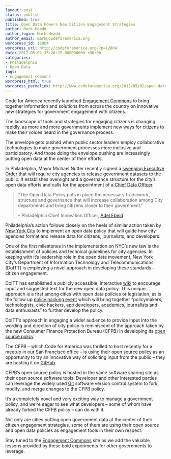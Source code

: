 ```yaml
---
layout: post
status: publish
published: true
title: Open Data Powers New Citizen Engagement Strategies
author: Mark Headd
author_login: Mark Headd
author_email: mark@codeforamerica.org
wordpress_id: 12804
wordpress_url: http://codeforamerica.org/?p=12804
date: 2012-05-02 15:26:15.000000000 +00:00
categories:
- Philadelphia
- Open Data
tags:
- engagement commons
wordpress_html: true
wordpress_permalink: http://www.codeforamerica.org/2012/05/02/open-data-powers-new-engagement-strategies/
---
```


<p>Code for America recently launched <a href="http://civiccommons.org/engagement-commons">Engagement Commons</a> to bring together information and solutions from across the country on innovative new strategies for government engagement with citizens.</p>
<p>The landscape of tools and strategies for engaging citizens is changing rapidly, as more and more governments implement new ways for citizens to make their voices heard in the governance process.</p>
<p>The envelope gets pushed when public sector leaders employ collaborative technologies to make government processes more inclusive and participatory. And those doing the envelope pushing are increasingly putting open data at the center of their efforts.</p>
<p>In Philadelphia, Mayor Michael Nutter recently signed a <a href="http://www.phila.gov/EXECUTIVE_ORDERS/pdfs/executive%20orders/10.%20Mayor%20Nutter/2012/EO112.pdf">sweeping Executive Order</a> that will require city agencies to release government datasets to the public. It establishes oversight and a governance structure for the city’s open data efforts and calls for the appointment of a <a href="http://codeforamerica.org/2012/04/25/the-case-for-a-municipal-chief-data-officer/" target="_blank">Chief Data Officer</a>.</p>
<blockquote><p>“The Open Data Policy puts in place the necessary framework, structure and governance that will increase collaboration among City departments and bring citizens closer to their government.”</p>
<p>– Philadelphia Chief Innovation Officer, <a href="http://cityofphiladelphia.wordpress.com/2012/04/27/mayor-nutter-signs-open-data-executive-order-3/">Adel Ebeid</a></p></blockquote>
<p>Philadelphia’s action follows closely on the heels of similar action taken by <a href="http://legistar.council.nyc.gov/LegislationDetail.aspx?ID=649911&amp;GUID=E650813B-B1E9-4E56-81BA-58261487DA4A&amp;Options=&amp;Search=">New York City</a> to implement an open data policy that will guide how city agencies format and release data for citizens, journalists, and developers.</p>
<p>One of the first milestones in the implementation on NYC’s new law is the establishment of policies and technical guidelines for city agencies. In keeping with it’s leadership role in the open data movement, New York City’s Department of Information Technology and Telecommunications (DoITT) is employing a novel approach in developing these standards – citizen engagement.</p>
<p>DoITT has established a publicly accessible, interactive <a href="http://nycopendata.pediacities.com/wiki/index.php/NYC_Open_Data">wiki</a> to encourage input and suggested text for the new open data policy. This unique approach is a first among cities with open data policies or legislation, as is the follow up <a href="https://nycopendatapolicyhack.eventbrite.com/">policy hacking event</a> which will bring together “policymakers, technologists, civic hackers, app developers, academics, journalists and data enthusiasts” to further develop the policy.</p>
<p>DoITT’s approach in engaging a wider audience to provide input into the wording and direction of city policy is reminiscent of the approach taken by the new Consumer Finance Protection Bureau (CFPB) in developing its <a href="http://www.consumerfinance.gov/blog/the-cfpbs-source-code-policy-open-and-shared/">open source policy</a>.</p>
<p>The CFPB – which Code for America was thrilled to host recently for a meetup in our San Francisco office – is using their open source policy as an opportunity to try an innovative way of soliciting input from the public – they are hosting it on <a href="https://gist.github.com/2343578">GitHub</a>.</p>
<p>CFPB’s open source policy is hosted in the same software sharing site as their open source software tools. Developer and other interested parties can leverage the widely used <a href="http://git-scm.com/">Git</a> software version control system to fork, modify, and merge changes to the CFPB policy.</p>
<p>It’s a completely novel and very exciting way to manage a government policy, and we’re eager to see what developers – some of whom have already forked the CFPB policy – can do with it.</p>
<p>Not only are cities putting open government data at the center of their citizen engagement strategies, some of them are using their open source and open data policies as engagement tools in their own respect.</p>
<p>Stay tuned to the <a href="http://civiccommons.org/engagement-commons">Engagement Commons</a> site as we add the valuable lessons provided by these bold experiments for other governments to leverage.</p>

